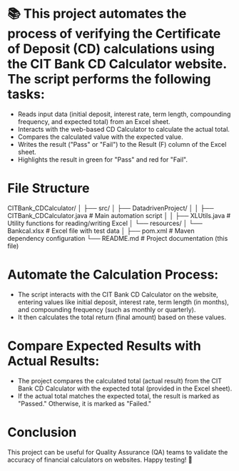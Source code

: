 # 📚 This project automates the process of verifying the Certificate of Deposit (CD) calculations using the CIT Bank CD Calculator website. The script performs the following tasks:

- Reads input data (initial deposit, interest rate, term length, compounding frequency, and expected total) from an Excel sheet.
- Interacts with the web-based CD Calculator to calculate the actual total.
- Compares the calculated value with the expected value.
- Writes the result ("Pass" or "Fail") to the Result (F) column of the Excel sheet.
- Highlights the result in green for "Pass" and red for "Fail".

 # File Structure
 
 CITBank_CDCalculator/
│
├── src/
│   ├── DatadrivenProject/
│   │   ├── CITBank_CDCalculator.java        # Main automation script
│   │   ├── XLUtils.java                     # Utility functions for reading/writing Excel
│   └── resources/
│       └── Bankcal.xlsx                     # Excel file with test data
│
├── pom.xml                                   # Maven dependency configuration
└── README.md                                 # Project documentation (this file)

# Automate the Calculation Process:

- The script interacts with the CIT Bank CD Calculator on the website, entering values like initial deposit, interest rate, term length (in months), and compounding frequency (such as monthly or quarterly).
- It then calculates the total return (final amount) based on these values.

# Compare Expected Results with Actual Results:

- The project compares the calculated total (actual result) from the CIT Bank CD Calculator with the expected total (provided in the Excel sheet).
- If the actual total matches the expected total, the result is marked as "Passed." Otherwise, it is marked as "Failed."

# Conclusion
This project can be useful for Quality Assurance (QA) teams to validate the accuracy of financial calculators on websites.
Happy testing! 🚀
